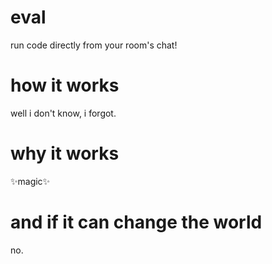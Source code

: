 # eval
run code directly from your room's chat!

# how it works
well i don't know, i forgot.

# why it works
✨magic✨

# and if it can change the world
no.
